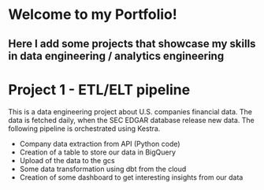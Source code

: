 # Welcome to my Portfolio!
## Here I add some projects that showcase my skills in data engineering / analytics engineering

# Project 1 - ETL/ELT pipeline
This is a data engineering project about U.S. companies financial data. The data is fetched daily, when the SEC EDGAR database release new data. The following pipeline is orchestrated using Kestra.
* Company data extraction from API (Python code)
* Creation of a table to store our data in BigQuery
* Upload of the data to the gcs
* Some data transformation using dbt from the cloud
* Creation of some dashboard to get interesting insights from our data



